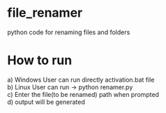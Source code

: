 # file_renamer
python code for renaming files and folders <br>

# How to run <br>
a) Windows User can run directly activation.bat file<br>
b) Linux User can run ->   python renamer.py<br>
c) Enter the file(to be renamed) path when prompted<br> 
d) output will be generated<br>

